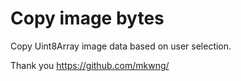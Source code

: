 # Copy image bytes

Copy Uint8Array image data based on user selection.

Thank you https://github.com/mkwng/